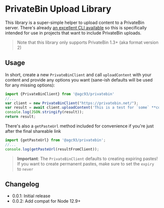 # PrivateBin Upload Library

This library is a super-simple helper to upload content to a PrivateBin server. There's already [an excellent CLI available](https://www.npmjs.com/package/@pixelfactory/privatebin) so this is specifically intended for use in projects that want to include PrivateBin uploads.

> Note that this library only supports PrivateBin 1.3+ (aka format version 2)

## Usage

In short, create a new `PrivateBinClient` and call `uploadContent` with your content and provide any options you want (sane-ish defaults will be used for any missing options):

```typescript
import {PrivateBinClient} from '@agc93/privatebin'
//...
var client = new PrivateBinClient("https://privatebin.net/");
var result = await client.uploadContent('This is a test for `some` **content**', {uploadFormat: 'markdown', expiry: '5min'});
console.log(JSON.stringify(result));
return result;
```

There's also a `getPasteUrl` method included for convenience if you're just after the final shareable link

```typescript
import {getPasteUrl} from '@agc93/privatebin';
//...
console.log(getPasteUrl(resultFromClient));
```

> **Important**: The `PrivateBinClient` defaults to creating expiring pastes! If you want to create permanent pastes, make sure to set the `expiry` to `never`


## Changelog

- 0.0.1: Initial release
- 0.0.2: Add compat for Node 12.9+